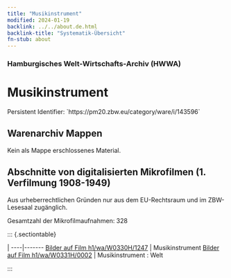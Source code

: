```yaml
---
title: "Musikinstrument"
modified: 2024-01-19
backlink: ../../about.de.html
backlink-title: "Systematik-Übersicht"
fn-stub: about
---
```


### Hamburgisches Welt-Wirtschafts-Archiv (HWWA)

# Musikinstrument

<div class="hint">Persistent Identifier: `https://pm20.zbw.eu/category/ware/i/143596`</div>







## Warenarchiv Mappen





Kein als Mappe erschlossenes Material.



<a id="filmsections" />

## Abschnitte von digitalisierten Mikrofilmen (1. Verfilmung 1908-1949)

<p>Aus urheberrechtlichen Gründen nur aus dem EU-Rechtsraum und im ZBW-Lesesaal zugänglich.</p>


<p>Gesamtzahl der Mikrofilmaufnahmen: 328</p>





::: {.sectiontable}

 | 
----|-------
<a class="btn" href="https://pm20.zbw.eu/film/h1/wa/W0330H/1247" rel="nofollow">Bilder auf Film h1/wa/W0330H/1247</a> | Musikinstrument
<a class="btn" href="https://pm20.zbw.eu/film/h1/wa/W0331H/0002" rel="nofollow">Bilder auf Film h1/wa/W0331H/0002</a> | Musikinstrument : Welt


:::
















